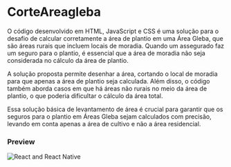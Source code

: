 # CorteAreagleba


O código desenvolvido em HTML, JavaScript e CSS é uma solução para o desafio de calcular corretamente a área de plantio em uma Área Gleba, que são áreas rurais que incluem locais de moradia. Quando um assegurado faz um seguro para o plantio, é essencial que a área de moradia não seja considerada no cálculo da área de plantio.

A solução proposta permite desenhar a área, cortando o local de moradia para que apenas a área de plantio seja calculada. Além disso, o código também aborda casos em que há áreas não rurais no meio da área de plantio, o que poderia dificultar o cálculo da área total.

Essa solução básica de levantamento de área é crucial para garantir que os seguros para o plantio em Áreas Gleba sejam calculados com precisão, levando em conta apenas a área de cultivo e não a área residencial.

### Preview
<img align="center" alt="React and React Native" src="https://github.com/antoniopantoja/antoniopantoja/blob/main/assets/CorteAreagleba.gif"/>

